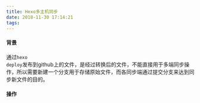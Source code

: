 ```yaml
---
title: Hexo多主机同步
date: 2018-11-30 17:14:21
tags:
---
```

#### 背景
通过<code>hexo deploy</code>发布到github上的文件，是经过转换后的文件，不能直接用于多端同步操作，所以需要新建一个分支用于存储原始文件，而各同步端通过提交分支来达到同步新文件的目的。

#### 操作
